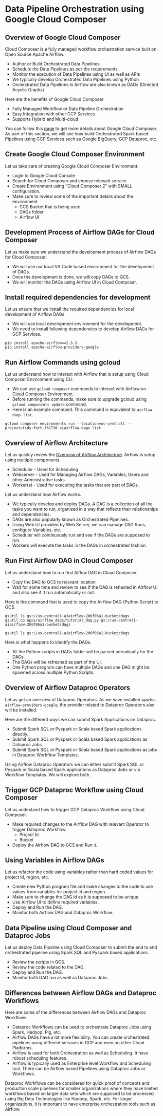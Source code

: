 # Data Pipeline Orchestration using Google Cloud Composer

## Overview of Google Cloud Composer
Cloud Composer is a fully managed workflow orchestration service built on Open Source Apache Airflow.
* Author or Build Orchestrated Data Pipelines
* Schedule the Data Pipelines as per the requirements
* Monitor the execution of Data Pipelines using UI as well as APIs
* We typically develop Orchestrated Data Pipelines using Python
* Orchestrated Data Pipelines in Airflow are also known as DAGs (Directed Acyclic Graphs)

Here are the benefits of Google Cloud Composer
* Fully Managed Workflow or Data Pipeline Orchestration
* Easy Integration with other GCP Services
* Supports Hybrid and Multi-cloud

You can follow this [page](https://cloud.google.com/composer) to get more details about Google Cloud Composer. As part of this section, we will see how build Orchestrated Spark based Pipelines using GCP Services such as Google BigQuery, GCP Dataproc, etc.

## Create Google Cloud Composer Environment
Let us take care of creating Google Cloud Composer Environment.
* Login to Google Cloud Console
* Search for Cloud Composer and choose relevant service
* Create Environment using "Cloud Composer 2" with SMALL configuration.
* Make sure to review some of the important details about the environment.
  * GCS Bucket that is being used
  * DAGs folder
  * Airflow UI

## Development Process of Airflow DAGs for Cloud Composer
Let us make sure we understand the development process of Airflow DAGs for Cloud Composer.
* We will use our local VS Code based environment for the development of DAGs.
* Once the development is done, we will copy DAGs to GCS.
* We will monitor the DAGs using Airflow UI in Cloud Composer.

## Install required dependencies for development
Let us ensure that we install the required dependencies for local development of Airflow DAGs.
* We will use local development environment for the development.
* We need to install following dependencies to develop Airflow DAGs for GCP Services.

```shell
pip install apache-airflow==2.3.3
pip install apache-airflow-providers-google
```

## Run Airflow Commands using gcloud
Let us understand how to interact with Airflow that is setup using Cloud Composer Environment using CLI.
* We can use `gcloud composer` commands to interact with Airflow on Cloud Composer Environment.
* Before running the commands, make sure to upgrade gcloud using `gcloud components update` command.
* Here is an example command. This command is equivalent to `airflow dags list`.

```shell
gcloud composer environments run --location=us-central1 --project=tidy-fort-361710 aiairflow dags list
```

## Overview of Airflow Architecture
Let us quickly review the [Overview of Airflow Architecture](https://airflow.apache.org/docs/apache-airflow/stable/concepts/overview.html). Airflow is setup using multiple components.
* Scheduler - Used for Scheduling
* Webserver - Used for Managing Airflow DAGs, Variables, Users and other Administrative tasks.
* Worker(s) - Used for executing the tasks that are part of DAGs.

Let us understand how Airflow works.
* We typically develop and deploy DAGs. A DAG is a collection of all the tasks you want to run, organized in a way that reflects their relationships and dependencies.
* DAGs are also popularly known as Orchestrated Pipelines.
* Using Web UI provided by Web Server, we can manage DAG Runs, configure Variables, etc.
* Scheduler will continuously run and see if the DAGs are supposed to run.
* Workers will execute the tasks in the DAGs in orchestrated fashion.

## Run First Airflow DAG in Cloud Composer
Let us understand how to run first Aiflow DAG in Cloud Composer.
* Copy the DAG to GCS to relevant location.
* Wait for some time and review to see if the DAG is reflected in Airflow UI and also see if it run automatically or not.

Here is the command that is used to copy the Airflow DAG (Python Script) to GCS.
```shell
gsutil ls gs://us-central1-aiairflow-206f06a1-bucket/dags
gsutil cp apps/airflow_dags/tutorial_dag.py gs://us-central1-aiairflow-206f06a1-bucket/dags

gsutil ls gs://us-central1-aiairflow-206f06a1-bucket/dags
```

Here is what happens to identify the DAGs.
* All the Python scripts in DAGs folder will be parsed periodically for the DAGs.
* The DAGs will be refreshed as part of the UI.
* One Python program can have multiple DAGs and one DAG might be spawned across multiple Python Scripts.

## Overview of Airflow Dataproc Operators

Let us get an overview of Dataproc Operators. As we have installed `apache-airflow-providers-google`, the provider related to Dataproc Operators also will be installed.

Here are the different ways we can submit Spark Applications on Dataproc.
* Submit Spark SQL or Pyspark or Scala based Spark applications directly.
* Submit Spark SQL or Pyspark or Scala based Spark applications as Dataproc Jobs.
* Submit Spark SQL or Pyspark or Scala based Spark applications as jobs in Dataproc Workflow Templates.

Using Airflow Dataproc Operators we can either submit Spark SQL or Pyspark or Scala based Spark applications as Dataproc Jobs or via Workflow Templates. We will explore both.

## Trigger GCP Dataproc Workflow using Cloud Composer

Let us undestand how to trigger GCP Dataproc Workflow using Cloud Composer.
* Make required changes to the Airflow DAG with relevant Operator to trigger Dataproc Workflow.
  * Project Id
  * Bucket
* Deploy the Airflow DAG to GCS and Run it.

## Using Variables in Airflow DAGs

Let us refactor the code using variables rather than hard coded values for project id, region, etc.
* Create new Python program file and make changes to the code to use values from variables for project id and region.
* Make sure to change the DAG id as it is supposed to be unique.
* Use Airflow UI to define required variables.
* Deploy and Run the DAG.
* Monitor both Airflow DAG and Dataproc Workflow.

## Data Pipeline using Cloud Composer and Dataproc Jobs

Let us deploy Data Pipeline using Cloud Composer to submit the end to end orchestrated pipeline using Spark SQL and Pyspark based applications.
* Review the scripts in GCS.
* Review the code related to the DAG.
* Deploy and Run the DAG.
* Monitor both DAG run as well as Dataproc Jobs.

## Differences between Airflow DAGs and Dataproc Workflows

Here are some of the differences between Airflow DAGs and Dataproc Workflows.
* Dataproc Workflows can be used to orchestrate Dataproc Jobs using Spark, Hadoop, Pig, etc.
* Airflow DAGs have a lot more flexibility. You can create orchestrated pipelines using different services in GCP and even on other Cloud Platforms.
* Airflow is used for both Orchestration as well as Scheduling. It have robust scheduling features.
* Airflow is typically used as Enterprise level Workflow and Scheduling tool. There can be Airflow based Pipelines using Dataproc Jobs or Workflows.

Dataproc Workflows can be considered for quick proof of concepts and production scale pipelines for smaller organizations where they have limited workflows based on larger data sets which are supposed to be processed using Big Data Technologies like Hadoop, Spark, etc. For larger organizations, it is important to have enterprise orchestration tools such as Airflow.
